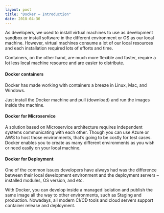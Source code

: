 ```yaml
---
layout: post
title: "Docker – Introduction"
date: 2018-04-30
---
```


As developers, we used to install virtual machines to use as development sandbox or install software in the different environment or OS as our local machine.
However, virtual machines consume a lot of our local resources and each installation required lots of efforts and time.

Containers, on the other hand, are much more flexible and faster, require a lot less local machine resource and are easier to distribute.
<!--more-->
#### Docker containers

Docker has made working with containers a breeze in Linux, Mac, and Windows.

Just install the Docker machine and pull (download) and run the images inside the machine.

#### Docker for Microservice

A solution based on Microservice architecture requires independent systems communicating with each other. Though you can use Azure or AWS to host those environments, that’s going to be costly for test cases. Docker enables you to create as many different environments as you wish or need easily on your local machine.

#### Docker for Deployment

One of the common issues developers have always had was the difference between their local development environment and the deployment servers – installed modules, OS version, and etc.

With Docker, you can develop inside a managed isolation and publish the same image all the way to other environments, such as Staging and production. Nowadays, all modern CI/CD tools and cloud servers support container release and deployment.
